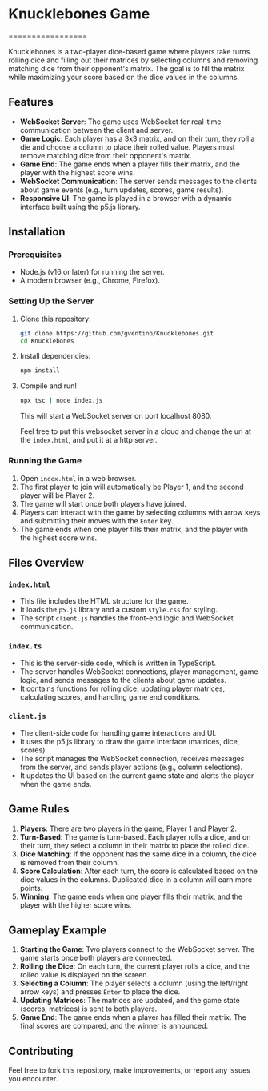 # Knucklebones Game
=================

Knucklebones is a two-player dice-based game where players take turns rolling dice and filling out their matrices by selecting columns and removing matching dice from their opponent's matrix. The goal is to fill the matrix while maximizing your score based on the dice values in the columns.

Features
--------

*   **WebSocket Server**: The game uses WebSocket for real-time communication between the client and server.
*   **Game Logic**: Each player has a 3x3 matrix, and on their turn, they roll a die and choose a column to place their rolled value. Players must remove matching dice from their opponent's matrix.
*   **Game End**: The game ends when a player fills their matrix, and the player with the highest score wins.
*   **WebSocket Communication**: The server sends messages to the clients about game events (e.g., turn updates, scores, game results).
*   **Responsive UI**: The game is played in a browser with a dynamic interface built using the p5.js library.

Installation
------------

### Prerequisites

*   Node.js (v16 or later) for running the server.
*   A modern browser (e.g., Chrome, Firefox).

### Setting Up the Server

1.  Clone this repository:
    ```bash
    git clone https://github.com/gventino/Knucklebones.git
    cd Knucklebones
    ```

2.  Install dependencies:
    ```bash
    npm install
    ```

3.  Compile and run!
    ```bash
    npx tsc | node index.js
    ```
    This will start a WebSocket server on port localhost 8080.

    Feel free to put this websocket server in a cloud and change the url at the `index.html`, and put it at a http server.

### Running the Game

1. Open `index.html` in a web browser.
2. The first player to join will automatically be Player 1, and the second player will be Player 2.
3. The game will start once both players have joined.
4. Players can interact with the game by selecting columns with arrow keys and submitting their moves with the `Enter` key.
5. The game ends when one player fills their matrix, and the player with the highest score wins.

Files Overview
--------------

### `index.html`

- This file includes the HTML structure for the game.
- It loads the `p5.js` library and a custom `style.css` for styling.
- The script `client.js` handles the front-end logic and WebSocket communication.

### `index.ts`

- This is the server-side code, which is written in TypeScript.
- The server handles WebSocket connections, player management, game logic, and sends messages to the clients about game updates.
- It contains functions for rolling dice, updating player matrices, calculating scores, and handling game end conditions.

### `client.js`

- The client-side code for handling game interactions and UI.
- It uses the p5.js library to draw the game interface (matrices, dice, scores).
- The script manages the WebSocket connection, receives messages from the server, and sends player actions (e.g., column selections).
- It updates the UI based on the current game state and alerts the player when the game ends.

Game Rules
----------

1. **Players**: There are two players in the game, Player 1 and Player 2.
2. **Turn-Based**: The game is turn-based. Each player rolls a dice, and on their turn, they select a column in their matrix to place the rolled dice.
3. **Dice Matching**: If the opponent has the same dice in a column, the dice is removed from their column.
4. **Score Calculation**: After each turn, the score is calculated based on the dice values in the columns. Duplicated dice in a column will earn more points.
5. **Winning**: The game ends when one player fills their matrix, and the player with the higher score wins.

Gameplay Example
----------------

1. **Starting the Game**: Two players connect to the WebSocket server. The game starts once both players are connected.
2. **Rolling the Dice**: On each turn, the current player rolls a dice, and the rolled value is displayed on the screen.
3. **Selecting a Column**: The player selects a column (using the left/right arrow keys) and presses `Enter` to place the dice.
4. **Updating Matrices**: The matrices are updated, and the game state (scores, matrices) is sent to both players.
5. **Game End**: The game ends when a player has filled their matrix. The final scores are compared, and the winner is announced.

Contributing
------------

Feel free to fork this repository, make improvements, or report any issues you encounter.
